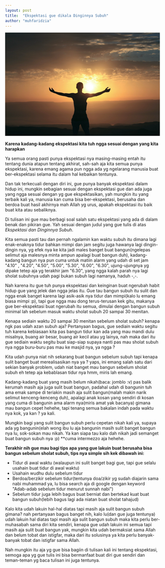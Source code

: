 ```yaml
---
layout: post
title:  "Ekspektasi gue dikala Dinginnya Subuh"
author: "muhfaridzia"
---
```


![Ekspektasi-photo-by-pexels-com](/img/photo-415380.jpeg)

**Karena kadang-kadang ekspektasi kita tuh ngga sesuai dengan yang kita harapkan**

Ya semua orang pasti punya ekspektasi nya masing-masing entah itu tentang dunia atapun tentang akhirat, sah-sah aja kita semua punya ekspektasi, karena emang agama pun ngga ada yg ngelarang manusia buat ber-ekspektasi selama itu dalam hal kebaikan tentunya.

Dan tak terkecuali dengan diri ini, gue punya banyak ekspektasi dalam hidup ini, mungkin sebagian sesuai dengan ekspektasi gue dan ada juga yang ngga sesuai dengan yg gue ekspektasikan, yah mungkin itu yang terbaik kali ya, manusia kan cuma bisa ber-ekspektasi, berusaha dan berdoa buat hasil akhirnya mah Allah yg urus, apakah ekspektasi itu baik buat kita atau sebaliknya.

Di tulisan ini gue mau berbagi soal salah satu ekspektasi yang ada di dalam benak dan pikiran gue.
Yah sesuai dengan judul yang gue tulis di atas *Ekspektasi dan Dinginnya Subuh*.

Kita semua pasti tau dan pernah ngalamin kan waktu subuh itu dimana lagi enak-enaknya tidur bahkan mimpi dan jam segitu juga hawanya lagi dingin-dingin nya, yg efek nya ke kita jadi males banget buat bangun(ngelepas selimut aja malesnya minta ampun apalagi buat bangun duh), kadang-kadang bangun nya pun cuma untuk matiin alarm yang udah di set jam "4.10" , "4.20", "4.50", "5.00", "5.30", "6.00", "6.30", ujung-ujungnya yg dipake tetep aja yg terakhir jam "6.30", yang ngga kalah parah nya lagi sholat subuhnya udah pagi bukan subuh lagi namanya, haduh -,-. 

Nah karena itu gue tuh punya ekspektasi dan keinginan buat ngerubah habit hidup gue yang jelek dan ngga jelas itu. Gue tau bangun subuh itu sulit dan ngga enak banget karena lagi asik-asik nya tidur dan mimpi(kalo lu emang biasa mimpi :p), tapi gue ngga mau dong terus-terusan kek gitu, makanya gue ber-ekspektasi buat ngerubah itu semua, dimulai dengan bangun subuh minimal lah sebelum masuk waktu sholat subuh 20 sampai 30 menitan.

Kenapa sediain waktu 20 sampai 30 menitan sebelum sholat subuh? kenapa ngk pas udah azan subuh aja?
Pertanyaan bagus, gue sediain waktu segitu tuh karena kebiasaan kita pas bangun tidur kan ada yang mau mandi dulu misalnya, buang air besar, buang air kecil atau yg lainya, nah maka dari itu gue sediain waktu segitu buat siap-siap supaya nanti pas mau sholat subuh nya ngga buru-buru pas mau ke masjid nya, ya ngga ?

Kita udah punya niat  nih sekarang buat bangun sebelum subuh tapi kenapa sulit banget buat  merealisasikan nya ya ? yaps, ini emang salah satu dari sekian banyak problem, udah niat banget mau bangun sebelum sholat subuh eh tetep aja kebablasan tidur nya hmm, miris lah emang.

Kadang-kadang buat yang masih belum nikah(baca: jomblo :v) pas balik kerumah masih aja juga sulit buat bangun, padahal udah di bangunin tuh ama emak sampe di teriakin masih aja sulit bangun(malah makin narik selimut kenceng-kenceng duh), apalagi anak kosan yang sendiri di kosan yang cuma di bangunin ama alarm nya(miris amat yak bacanya) gimana mau bangun cepet hehehe, tapi tenang semua bakalan indah pada waktu nya kok, ya kan ? ya kali.

Mungkin bagi yang sulit bangun subuh perlu cepetan nikah kali ya, supaya ada yg bangunin(elah wong ibu lu aja bangunin masih sulit banget bangun nya lu, sok-sokan mau nikah. Ya kan siapa tau kalo dah nikah jadi semanget buat bangun subuh nya :p) **cuma intermezzo aja hehehe.

**Terakhir nih gue mau bagi tips apa yang gue lakuin buat berusaha bisa bangun sebelum sholat subuh, tips nya simple sih kek dibawah ini:**

+ Tidur di awal waktu (walaupun ini sulit banget bagi gue, tapi gue selalu usahain buat tidur di awal waktu)
+ Usahain wudhu dulu sebelum tidur
+ Berdoa/berzikir sebelum tidur(tentunya doa/zikir yg sudah diajarin sama nabi muhammad ya, lu bisa search aja di google dengan keyword "Adab-adab sebelum tidur menurut sunnah nabi")
+ Sebelum tidur juga lebih bagus buat berniat dan bertekad kuat buat bangun subuh(lebih bagus lagi ada niatan buat sholat tahajud)

Kalo kita udah lakuin hal-hal diatas tapi masih aja sulit bangun subuh gimana? nah pertanyaan bagus banget nih, kalo lu(dan gue juga tentunya) udah lakuin hal diatas tapi masih aja sulit bangun subuh maka kita perlu ber-muhasabah sama diri kita sendiri, kenapa gue udah lakuin ini semua tapi masih aja sulit buat bangun yak, mungkin kita udah bermaksiat sama Allah dan belum tobat dan istigfar, maka dari itu solusinya ya kita perlu banyak-banyak tobat dan istigfar sama Allah.

Nah mungkin itu aja yg gue bisa bagiin di tulisan kali ini tentang ekspektasi, semoga apa yg gue tulis ini bisa bermanfaat buat diri gue sendiri dan teman-teman yg baca tulisan ini juga tentunya.
